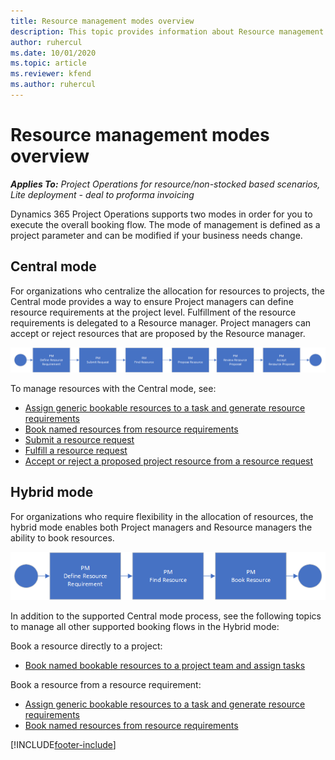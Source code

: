 ```yaml
---
title: Resource management modes overview
description: This topic provides information about Resource management functionality in Dynamics 365 Project Operations.
author: ruhercul
ms.date: 10/01/2020
ms.topic: article
ms.reviewer: kfend 
ms.author: ruhercul
---
```


# Resource management modes overview

_**Applies To:** Project Operations for resource/non-stocked based scenarios, Lite deployment - deal to proforma invoicing_


Dynamics 365 Project Operations supports two modes in order for you to execute the overall booking flow. The mode of management is defined as a project parameter and can be modified if your business needs change.    

## Central mode
For organizations who centralize the allocation for resources to projects, the Central mode provides a way to ensure Project managers can define resource requirements at the project level. Fulfillment of the resource requirements is delegated to a Resource manager. Project managers can accept or reject resources that are proposed by the Resource manager.

![Central Mode](./media/resource-management-central.png)

To manage resources with the Central mode, see:

- [Assign generic bookable resources to a task and generate resource requirements](/dynamics365/project-service/assign-generic-bookable-resource)
- [Book named resources from resource requirements](/dynamics365/project-service/book-named-resource)
- [Submit a resource request](/dynamics365/project-service/submit-resource-request)
- [Fulfill a resource request](/dynamics365/project-service/resource-management-fulfill-requests)
- [Accept or reject a proposed project resource from a resource request](/dynamics365/project-service/accept-reject-proposed-resource)

## Hybrid mode
For organizations who require flexibility in the allocation of resources, the hybrid mode enables both Project managers and Resource managers the ability to book resources.

![Hybrid Mode](./media/resource-management-hybrid.png)

In addition to the supported Central mode process, see the following topics to manage all other supported booking flows in the Hybrid mode:

Book a resource directly to a project:
- [Book named bookable resources to a project team and assign tasks](/dynamics365/project-service/assign-named-bookable-resource)

Book a resource from a resource requirement:
- [Assign generic bookable resources to a task and generate resource requirements](/dynamics365/project-service/assign-generic-bookable-resource)
- [Book named resources from resource requirements](/dynamics365/project-service/book-named-resource)


[!INCLUDE[footer-include](../includes/footer-banner.md)]
